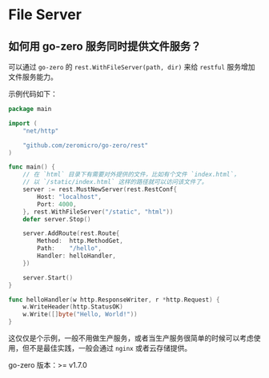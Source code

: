 # File Server

## 如何用 go-zero 服务同时提供文件服务？

可以通过 `go-zero` 的 `rest.WithFileServer(path, dir)` 来给 `restful` 服务增加文件服务能力。

示例代码如下：

```go
package main

import (
	"net/http"

	"github.com/zeromicro/go-zero/rest"
)

func main() {
    // 在 `html` 目录下有需要对外提供的文件，比如有个文件 `index.html`，
    // 以 `/static/index.html` 这样的路径就可以访问该文件了。
	server := rest.MustNewServer(rest.RestConf{
		Host: "localhost",
		Port: 4000,
	}, rest.WithFileServer("/static", "html"))
	defer server.Stop()

	server.AddRoute(rest.Route{
		Method:  http.MethodGet,
		Path:    "/hello",
		Handler: helloHandler,
	})

	server.Start()
}

func helloHandler(w http.ResponseWriter, r *http.Request) {
	w.WriteHeader(http.StatusOK)
	w.Write([]byte("Hello, World!"))
}
```

这仅仅是个示例，一般不用做生产服务，或者当生产服务很简单的时候可以考虑使用，但不是最佳实践，一般会通过 `nginx` 或者云存储提供。

go-zero 版本：>= v1.7.0